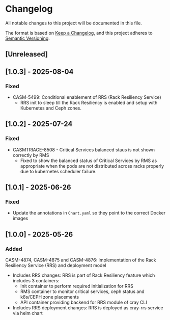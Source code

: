 # Changelog
All notable changes to this project will be documented in this file.

The format is based on [Keep a Changelog](https://keepachangelog.com/en/1.0.0/),
and this project adheres to [Semantic Versioning](https://semver.org/spec/v2.0.0.html).

## [Unreleased]

## [1.0.3] - 2025-08-04
### Fixed
- CASM-5499: Conditional enablement of RRS (Rack Resiliency Service)
    - RRS init to sleep till the Rack Resiliency is enabled and setup with Kubernetes and Ceph zones.
        
## [1.0.2] - 2025-07-24
### Fixed
- CASMTRIAGE-8508 - Critical Services balanced staus is not shown correctly by RMS
    - Fixed to show the balanced status of Critical Services by RMS as appropriate when the pods are
      not distributed across racks properly due to kubernetes scheduler failure. 
        
## [1.0.1] - 2025-06-26
### Fixed
- Update the annotations in `Chart.yaml` so they point to the correct Docker images

## [1.0.0] - 2025-05-26
### Added
CASM-4874, CASM-4875 and CASM-4876: Implementation of the Rack Resiliency Service (RRS) and deployment model

- Includes RRS changes: RRS is part of Rack Resiliency feature which includes 3 containers:
    - Init container to perform required initialization for RRS
    - RMS container to monitor critical services, ceph status and k8s/CEPH zone placements
    - API container providing backend for RRS module of cray CLI
- Includes RRS deployment changes: RRS is deployed as cray-rrs service via helm chart
